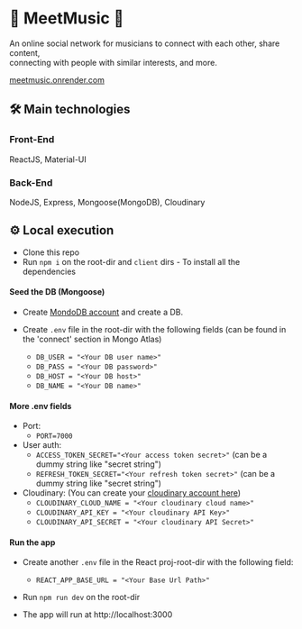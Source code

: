# 🎵 MeetMusic 🎵

An online social network for musicians to connect with each other, share content, <br />
connecting with people with similar interests, and more. <br />

[meetmusic.onrender.com](http://meetmusic.onrender.com/)

## 🛠 Main technologies

### Front-End

ReactJS, Material-UI

### Back-End

NodeJS, Express, Mongoose(MongoDB), Cloudinary

## ⚙️ Local execution

- Clone this repo
- Run `npm i` on the root-dir and `client` dirs - To install all the dependencies

#### Seed the DB (Mongoose)

- Create [MondoDB account](https://account.mongodb.com/account/login) and create a DB. <br/>

- Create `.env` file in the root-dir with the following fields (can be found in the 'connect' section in Mongo Atlas) <br/>
  - `DB_USER = "<Your DB user name>"` <br/>
  - `DB_PASS = "<Your DB password>"` <br/>
  - `DB_HOST = "<Your DB host>"` <br/>
  - `DB_NAME = "<Your DB name>"` <br/>

#### More .env fields

- Port:
  - `PORT=7000` <br />
- User auth:
  - `ACCESS_TOKEN_SECRET="<Your access token secret>"` (can be a dummy string like "secret string") <br />
  - `REFRESH_TOKEN_SECRET="<Your refresh token secret>"` (can be a dummy string like "secret string") <br />
- Cloudinary: (You can create your [cloudinary account here](https://cloudinary.com/)) <br />
  - `CLOUDINARY_CLOUD_NAME = "<Your cloudinary cloud name>"` <br />
  - `CLOUDINARY_API_KEY = "<Your cloudinary API Key>"` <br />
  - `CLOUDINARY_API_SECRET = "<Your cloudinary API Secret>"` <br />

#### Run the app

- Create another `.env` file in the React proj-root-dir with the following field: <br/>

  - `REACT_APP_BASE_URL = "<Your Base Url Path>"` <br/>

- Run `npm run dev` on the root-dir <br />
- The app will run at http://localhost:3000
